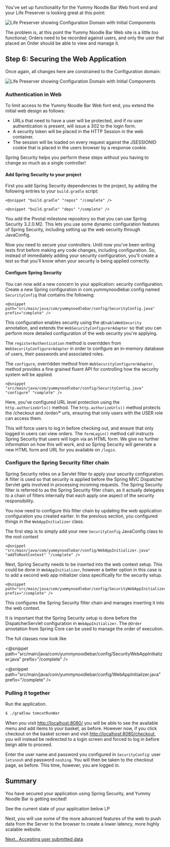 You've set up functionality for the Yummy Noodle Bar Web front end and your Life Preserver is looking great at this point:

![Life Preserver showing Configuration Domain with Initial Components](../images/life-preserver-rest-domain-and-controllers-and-core-domain-and-config-domain-initial-zoom-out.png)

The problem is, at this point the Yummy Noodle Bar Web site is a little *too* functional; Orders need to be recorded against users, and only the user that placed an Order should be able to view and manage it.

## Step 6: Securing the Web Application

Once again, all changes here are constrained to the Configuration domain:

![Life Preserver showing Configuration Domain with Initial Components](../images/life-preserver-initial-config-domain-focus.png)


### Authentication in Web

To limit access to the Yummy Noodle Bar Web font end, you extend the initial web design as follows:

* URLs that need to have a user will be protected, and if no user authentication is present, will issue a 302 to the login form.
* A security token will be placed in the HTTP Session in the web container.
* The session will be loaded on every request against the JSESSIONID cookie that is placed in the users browser by a response cookie.

Spring Security helps you perform these steps without you having to change so much as a single controller!

#### Add Spring Security to your project

First you add Spring Security dependencies to the project, by adding the following entries to your `build.gradle` script:

    <@snippet "build.gradle" "repos" "/complete" />
    
    <@snippet "build.gradle" "deps" "/complete" />

You add the Pivotal milestone repository so that you can use Spring Security 3.2.0.M2. This lets you use some dynamic configuration features of Spring Security, including setting up the web security through JavaConfig.

Now you need to secure your controllers. Until now you've been writing tests first before making any code changes, including configuration. So, instead of immediately adding your security configuration, you'll create a test so that you'll know when your security is being applied correctly.


#### Configure Spring Security

You can now add a new concern to your application: security configuration. Create a new Spring configuration in com.yummynoodlebar.config named `SecurityConfig` that contains the following:

    <@snippet path="src/main/java/com/yummynoodlebar/config/SecurityConfig.java" prefix="complete" />

This configuration enables security using the `@EnableWebSecurity` annotation, and extends the `WebSecurityConfigurerAdapter` so that you can perform more detailed configuration of the web security you're applying.

The `registerAuthentication` method is overridden from `WebSecurityConfigurerAdapter` in order to configure an in-memory database of users, their passwords and associated roles.

The `configure`, overridden method from `WebSecurityConfigurerAdapter`, method provides a fine grained fluent API for controlling how the security system will be applied.

    <@snippet "src/main/java/com/yummynoodlebar/config/SecurityConfig.java" "configure" "complete" />

Here, you've configured URL level protection using the `http.authorizeUrls()` method. The `http.authorizeUrls()` method protects the /checkout and /order/* urls, ensuring that only users with the USER role can access them.  

This will force users to log in before checking out, and ensure that only logged in users can view orders.  The `formLogin()` method call instructs Spring Security that users will login via an HTML form.  We give no further information on how this will work, and so Spring Security will generate a new HTML form and URL for you available on `/login`.


### Configure the Spring Security filter chain

Spring Security relies on a Servlet filter to apply your security configuration. A filter is used so that security is applied before the Spring MVC Dispatcher Servlet gets involved in processing incoming requests. The Spring Security filter is referred to as the Spring Security filter chain, as it actually delegates to a chain of filters internally that each apply one aspect of the security responsibility.

You now need to configure this filter chain by updating the web application configuration you created earlier. In the previous section, you configured things in the `WebAppInitializer` class.

The first step is to simply add your new `SecurityConfig` JavaConfig class to the root context

    <@snippet "src/main/java/com/yummynoodlebar/config/WebAppInitializer.java" "addToRootContext" "/complete" />

Next, Spring Security needs to be inserted into the web context setup.   This could be done in `WebAppInitializer`, however a better option in this case is to add a second web app initializer class specifically for the security setup.

    <@snippet path="src/main/java/com/yummynoodlebar/config/SecurityWebAppInitializer.java" prefix="/complete" />

This configures the Spring Security filter chain and manages inserting it into the web context.

It is important that the Spring Security setup is done before the DispatcherServlet configuration in `WebAppInitializer`.  The `@Order` annotation from Spring Core can be used to manage the order of execution.

The full classes now look like

<@snippet path="src/main/java/com/yummynoodlebar/config/SecurityWebAppInitializer.java" prefix="/complete" />

<@snippet path="src/main/java/com/yummynoodlebar/config/WebAppInitializer.java" prefix="/complete" />

### Pulling it together

Run the application.

```sh
$ ./gradlew tomcatRunWar
```

When you visit [http://localhost:8080/](http://localhost:8080) you will be able to see the available menu and add items to your basket, as before.  However now, if you click checkout on the basket screen and visit [http://localhost:8080/checkout](http://localhost:8080/checkout), you will instead be redirected to a login screen and forced to log in before beign able to proceed.

Enter the user name and password you configured in `SecurityConfig`: user `letsnosh` and password `noshing`.  You will then be taken to the checkout page, as before.  This time, however, you are logged in.

## Summary

You have secured your application using Spring Security, and Yummy Noodle Bar is getting excited!

See the current state of your application below LP

Next, you will use some of the more advanced features of the web to push data from the Server to the browser to create a lower latency, more highly scalable website.

[Next.. Accepting user submitted data](../7/)
